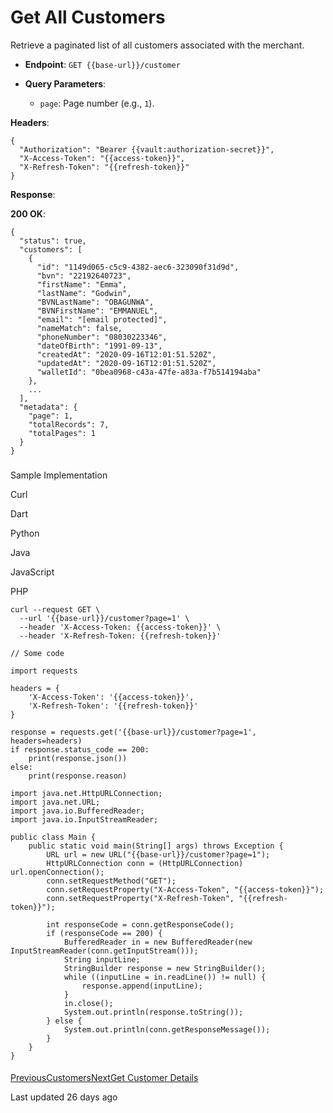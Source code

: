 # Get All Customers

Retrieve a paginated list of all customers associated with the merchant.

*   **Endpoint**: `GET {{base-url}}/customer`
    
*   **Query Parameters**:
    
    *   `page`: Page number (e.g., `1`).
        
    

**Headers**:

```
{
  "Authorization": "Bearer {{vault:authorization-secret}}",
  "X-Access-Token": "{{access-token}}",
  "X-Refresh-Token": "{{refresh-token}}"
}
```

**Response**:

**200 OK**:

```
{
  "status": true,
  "customers": [
    {
      "id": "1149d065-c5c9-4382-aec6-323090f31d9d",
      "bvn": "22192640723",
      "firstName": "Emma",
      "lastName": "Godwin",
      "BVNLastName": "OBAGUNWA",
      "BVNFirstName": "EMMANUEL",
      "email": "[email protected]",
      "nameMatch": false,
      "phoneNumber": "08030223346",
      "dateOfBirth": "1991-09-13",
      "createdAt": "2020-09-16T12:01:51.520Z",
      "updatedAt": "2020-09-16T12:01:51.520Z",
      "walletId": "0bea0968-c43a-47fe-a83a-f7b514194aba"
    },
    ...
  ],
  "metadata": {
    "page": 1,
    "totalRecords": 7,
    "totalPages": 1
  }
}
```

### 

[](#sample-implementation)

Sample Implementation

Curl

[](#tab-curl)

Dart

[](#tab-dart)

Python

[](#tab-python)

Java

[](#tab-java)

JavaScript

[](#tab-javascript)

PHP

[](#tab-php)

```
curl --request GET \
  --url '{{base-url}}/customer?page=1' \
  --header 'X-Access-Token: {{access-token}}' \
  --header 'X-Refresh-Token: {{refresh-token}}'
```

```
// Some code
```

```
import requests

headers = {
    'X-Access-Token': '{{access-token}}',
    'X-Refresh-Token': '{{refresh-token}}'
}

response = requests.get('{{base-url}}/customer?page=1', headers=headers)
if response.status_code == 200:
    print(response.json())
else:
    print(response.reason)
```

```
import java.net.HttpURLConnection;
import java.net.URL;
import java.io.BufferedReader;
import java.io.InputStreamReader;

public class Main {
    public static void main(String[] args) throws Exception {
        URL url = new URL("{{base-url}}/customer?page=1");
        HttpURLConnection conn = (HttpURLConnection) url.openConnection();
        conn.setRequestMethod("GET");
        conn.setRequestProperty("X-Access-Token", "{{access-token}}");
        conn.setRequestProperty("X-Refresh-Token", "{{refresh-token}}");

        int responseCode = conn.getResponseCode();
        if (responseCode == 200) {
            BufferedReader in = new BufferedReader(new InputStreamReader(conn.getInputStream()));
            String inputLine;
            StringBuilder response = new StringBuilder();
            while ((inputLine = in.readLine()) != null) {
                response.append(inputLine);
            }
            in.close();
            System.out.println(response.toString());
        } else {
            System.out.println(conn.getResponseMessage());
        }
    }
}
```

#### 

[](#undefined-1)

[PreviousCustomers](/xpress-wallet-api/merchant/customers)[NextGet Customer Details](/xpress-wallet-api/merchant/customers/get-customer-details)

Last updated 26 days ago
